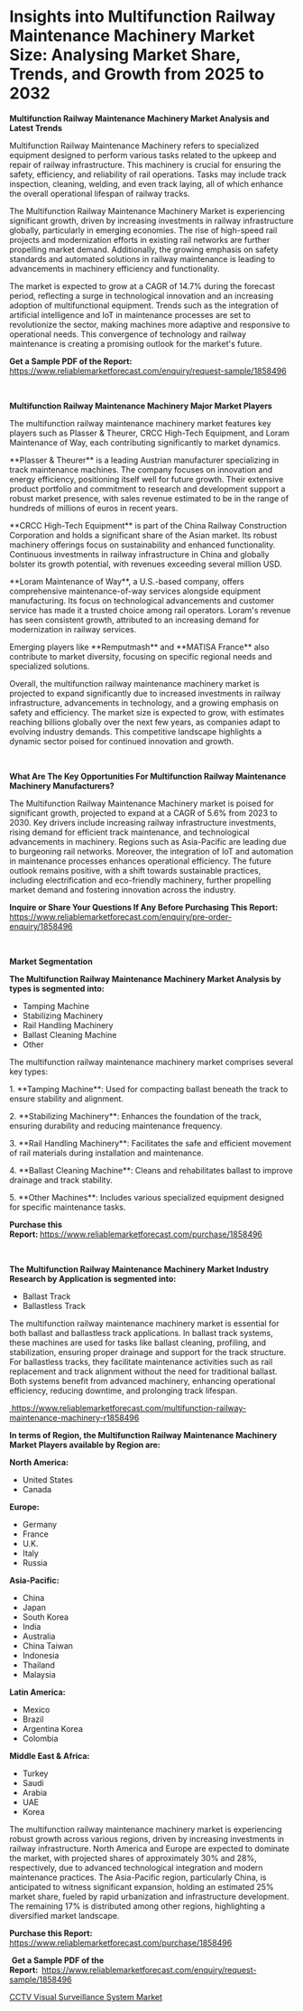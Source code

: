 <p><h1>Insights into Multifunction Railway Maintenance Machinery Market Size: Analysing Market Share, Trends, and Growth from 2025 to 2032</h1></p><p><strong>Multifunction Railway Maintenance Machinery Market Analysis and Latest Trends</strong></p>
<p><p>Multifunction Railway Maintenance Machinery refers to specialized equipment designed to perform various tasks related to the upkeep and repair of railway infrastructure. This machinery is crucial for ensuring the safety, efficiency, and reliability of rail operations. Tasks may include track inspection, cleaning, welding, and even track laying, all of which enhance the overall operational lifespan of railway tracks.</p><p>The Multifunction Railway Maintenance Machinery Market is experiencing significant growth, driven by increasing investments in railway infrastructure globally, particularly in emerging economies. The rise of high-speed rail projects and modernization efforts in existing rail networks are further propelling market demand. Additionally, the growing emphasis on safety standards and automated solutions in railway maintenance is leading to advancements in machinery efficiency and functionality.</p><p>The market is expected to grow at a CAGR of 14.7% during the forecast period, reflecting a surge in technological innovation and an increasing adoption of multifunctional equipment. Trends such as the integration of artificial intelligence and IoT in maintenance processes are set to revolutionize the sector, making machines more adaptive and responsive to operational needs. This convergence of technology and railway maintenance is creating a promising outlook for the market's future.</p></p>
<p><strong>Get a Sample PDF of the Report:&nbsp;</strong> <a href="https://www.reliablemarketforecast.com/enquiry/request-sample/1858496?utm_campaign=2397&utm_medium=2&utm_source=Github&utm_content=ia&utm_term=12042025&utm_id=multifunction-railway-maintenance-machinery">https://www.reliablemarketforecast.com/enquiry/request-sample/1858496</a></p>
<p>&nbsp;</p>
<p><strong>Multifunction Railway Maintenance Machinery Major Market Players</strong></p>
<p><p>The multifunction railway maintenance machinery market features key players such as Plasser & Theurer, CRCC High-Tech Equipment, and Loram Maintenance of Way, each contributing significantly to market dynamics.</p><p>**Plasser & Theurer** is a leading Austrian manufacturer specializing in track maintenance machines. The company focuses on innovation and energy efficiency, positioning itself well for future growth. Their extensive product portfolio and commitment to research and development support a robust market presence, with sales revenue estimated to be in the range of hundreds of millions of euros in recent years.</p><p>**CRCC High-Tech Equipment** is part of the China Railway Construction Corporation and holds a significant share of the Asian market. Its robust machinery offerings focus on sustainability and enhanced functionality. Continuous investments in railway infrastructure in China and globally bolster its growth potential, with revenues exceeding several million USD.</p><p>**Loram Maintenance of Way**, a U.S.-based company, offers comprehensive maintenance-of-way services alongside equipment manufacturing. Its focus on technological advancements and customer service has made it a trusted choice among rail operators. Loram's revenue has seen consistent growth, attributed to an increasing demand for modernization in railway services.</p><p>Emerging players like **Remputmash** and **MATISA France** also contribute to market diversity, focusing on specific regional needs and specialized solutions. </p><p>Overall, the multifunction railway maintenance machinery market is projected to expand significantly due to increased investments in railway infrastructure, advancements in technology, and a growing emphasis on safety and efficiency. The market size is expected to grow, with estimates reaching billions globally over the next few years, as companies adapt to evolving industry demands. This competitive landscape highlights a dynamic sector poised for continued innovation and growth.</p></p>
<p>&nbsp;</p>
<p><strong>What Are The Key Opportunities For Multifunction Railway Maintenance Machinery Manufacturers?</strong></p>
<p><p>The Multifunction Railway Maintenance Machinery market is poised for significant growth, projected to expand at a CAGR of 5.6% from 2023 to 2030. Key drivers include increasing railway infrastructure investments, rising demand for efficient track maintenance, and technological advancements in machinery. Regions such as Asia-Pacific are leading due to burgeoning rail networks. Moreover, the integration of IoT and automation in maintenance processes enhances operational efficiency. The future outlook remains positive, with a shift towards sustainable practices, including electrification and eco-friendly machinery, further propelling market demand and fostering innovation across the industry.</p></p>
<p><strong>Inquire or Share Your Questions If Any Before Purchasing This Report:</strong> <a href="https://www.reliablemarketforecast.com/enquiry/pre-order-enquiry/1858496?utm_campaign=2397&utm_medium=2&utm_source=Github&utm_content=ia&utm_term=12042025&utm_id=multifunction-railway-maintenance-machinery">https://www.reliablemarketforecast.com/enquiry/pre-order-enquiry/1858496</a></p>
<p>&nbsp;</p>
<p><strong>Market Segmentation</strong></p>
<p><strong>The Multifunction Railway Maintenance Machinery Market Analysis by types is segmented into:</strong></p>
<p><ul><li>Tamping Machine</li><li>Stabilizing Machinery</li><li>Rail Handling Machinery</li><li>Ballast Cleaning Machine</li><li>Other</li></ul></p>
<p><p>The multifunction railway maintenance machinery market comprises several key types: </p><p>1. **Tamping Machine**: Used for compacting ballast beneath the track to ensure stability and alignment.</p><p>  </p><p>2. **Stabilizing Machinery**: Enhances the foundation of the track, ensuring durability and reducing maintenance frequency.</p><p>3. **Rail Handling Machinery**: Facilitates the safe and efficient movement of rail materials during installation and maintenance.</p><p>4. **Ballast Cleaning Machine**: Cleans and rehabilitates ballast to improve drainage and track stability.</p><p>5. **Other Machines**: Includes various specialized equipment designed for specific maintenance tasks.</p></p>
<p><strong>Purchase this Report:&nbsp;</strong><a href="https://www.reliablemarketforecast.com/purchase/1858496?utm_campaign=2397&utm_medium=2&utm_source=Github&utm_content=ia&utm_term=12042025&utm_id=multifunction-railway-maintenance-machinery">https://www.reliablemarketforecast.com/purchase/1858496</a></p>
<p>&nbsp;</p>
<p><strong>The Multifunction Railway Maintenance Machinery Market Industry Research by Application is segmented into:</strong></p>
<p><ul><li>Ballast Track</li><li>Ballastless Track</li></ul></p>
<p><p>The multifunction railway maintenance machinery market is essential for both ballast and ballastless track applications. In ballast track systems, these machines are used for tasks like ballast cleaning, profiling, and stabilization, ensuring proper drainage and support for the track structure. For ballastless tracks, they facilitate maintenance activities such as rail replacement and track alignment without the need for traditional ballast. Both systems benefit from advanced machinery, enhancing operational efficiency, reducing downtime, and prolonging track lifespan.</p></p>
<p><a href="https://www.reliablemarketforecast.com/multifunction-railway-maintenance-machinery-r1858496?utm_campaign=2397&utm_medium=2&utm_source=Github&utm_content=ia&utm_term=12042025&utm_id=multifunction-railway-maintenance-machinery">&nbsp;https://www.reliablemarketforecast.com/multifunction-railway-maintenance-machinery-r1858496</a></p>
<p><strong>In terms of Region, the Multifunction Railway Maintenance Machinery Market Players available by Region are:</strong></p>
<p>
    <p> <strong> North America: </strong>
        <ul>
            <li>United States</li>
            <li>Canada</li>
        </ul>
        </p> 
    <p> <strong> Europe: </strong>
        <ul>
            <li>Germany</li>
            <li>France</li>
            <li>U.K.</li>
            <li>Italy</li>
            <li>Russia</li>
        </ul>
        </p> 
    <p> <strong> Asia-Pacific: </strong>
        <ul>
            <li>China</li>
            <li>Japan</li>
            <li>South Korea</li>
            <li>India</li>
            <li>Australia</li>
            <li>China Taiwan</li>
            <li>Indonesia</li>
            <li>Thailand</li>
            <li>Malaysia</li>
        </ul>
        </p> 
    <p> <strong> Latin America: </strong>
        <ul>
            <li>Mexico</li>
            <li>Brazil</li>
            <li>Argentina Korea</li>
            <li>Colombia</li>
        </ul>
        </p> 
    <p> <strong> Middle East & Africa: </strong>
        <ul>
            <li>Turkey</li>
            <li>Saudi</li>
            <li>Arabia</li>
            <li>UAE</li>
            <li>Korea</li>
        </ul>
    </p>
    </p>
<p><p>The multifunction railway maintenance machinery market is experiencing robust growth across various regions, driven by increasing investments in railway infrastructure. North America and Europe are expected to dominate the market, with projected shares of approximately 30% and 28%, respectively, due to advanced technological integration and modern maintenance practices. The Asia-Pacific region, particularly China, is anticipated to witness significant expansion, holding an estimated 25% market share, fueled by rapid urbanization and infrastructure development. The remaining 17% is distributed among other regions, highlighting a diversified market landscape.</p></p>
<p><strong>Purchase this Report: </strong><a href="https://www.reliablemarketforecast.com/purchase/1858496?utm_campaign=2397&utm_medium=2&utm_source=Github&utm_content=ia&utm_term=12042025&utm_id=multifunction-railway-maintenance-machinery">https://www.reliablemarketforecast.com/purchase/1858496</a></p>
<p>&nbsp;<strong>Get a Sample PDF of the Report:&nbsp;&nbsp;</strong><a href="https://www.reliablemarketforecast.com/enquiry/request-sample/1858496?utm_campaign=2397&utm_medium=2&utm_source=Github&utm_content=ia&utm_term=12042025&utm_id=multifunction-railway-maintenance-machinery">https://www.reliablemarketforecast.com/enquiry/request-sample/1858496</a></p>
<p><strong></strong></p>
<p><p><a href="https://github.com/FahadAhmed223/Market-Research-Report-List-2/blob/main/cctv-visual-surveillance-system-market.md?utm_campaign=2397&utm_medium=2&utm_source=Github&utm_content=ia&utm_term=12042025&utm_id=multifunction-railway-maintenance-machinery">CCTV Visual Surveillance System Market</a></p></p>